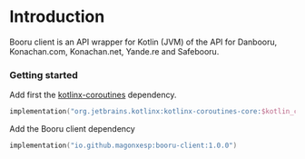 # Introduction

Booru client is an API wrapper for Kotlin (JVM) of the API for Danbooru, Konachan.com, Konachan.net, Yande.re and Safebooru.

### Getting started

Add first the [kotlinx-coroutines](https://github.com/Kotlin/kotlinx.coroutines) dependency.

```kts
implementation("org.jetbrains.kotlinx:kotlinx-coroutines-core:$kotlin_corroutines_version")
```

Add the Booru client dependency

```kts
implementation("io.github.magonxesp:booru-client:1.0.0")
```
